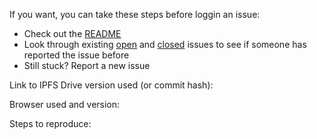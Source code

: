 If you want, you can take these steps before loggin an issue:

* Check out the [README](https://github.com/fazo96/ipfs-drive/blob/master/README.md)
* Look through existing [open](https://github.com/fazo96/ipfs-drive/issues) and [closed](https://github.com/fazo96/ipfs-drive/issues?q=is%3Aissue+is%3Aclosed) issues to see if someone has reported the issue before
* Still stuck? Report a new issue

Link to IPFS Drive version used (or commit hash):

Browser used and version:

Steps to reproduce:
